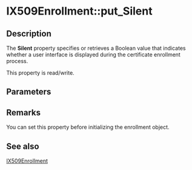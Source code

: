 # IX509Enrollment::put_Silent

## Description

The **Silent** property specifies or retrieves a Boolean value that indicates whether a user interface is displayed during the certificate enrollment process.

This property is read/write.

## Parameters

## Remarks

You can set this property before initializing the enrollment object.

## See also

[IX509Enrollment](https://learn.microsoft.com/windows/desktop/api/certenroll/nn-certenroll-ix509enrollment)